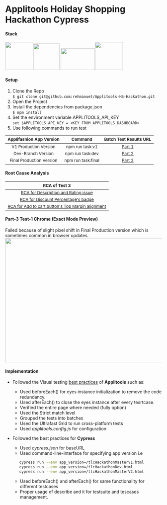 # Applitools Holiday Shopping Hackathon Cypress


#### Stack
<img src="https://raw.githubusercontent.com/rehmanuet/DataEssential/master/junk/applitools-logo.png?raw=true" height="90"/><img src="https://avatars0.githubusercontent.com/u/8908513?s=200&v=4?raw=true" height="85" />    <img src="https://i.pinimg.com/originals/48/4d/9a/484d9a03c676a55671a9d257a48c4378.png?raw=true?raw=true" width="110" height="70"/><img src="https://camo.githubusercontent.com/58045a79a69afea4cab1cea6def6d911fba3956cf5fd683addf41c032aa64088/68747470733a2f2f636c6475702e636f6d2f78465646784f696f41552e737667?raw=true" height="90" />

#### Setup
1. Clone the Repo<br />
`$ git clone git@github.com:rehmanuet/Applitools-HS-Hackathon.git`<br/>
2. Open the Project<br />
3. Install the dependencies from package.json<br />
 `$ npm install`<br />
4. Set the environment variable APPLITOOLS_API_KEY <br/>
`set $APPLITOOLS_API_KEY = <KEY_FROM_APPLITOOLS_DASHBOARD>`<br/>
5. Use following commands to run test <br/>

 | <b><sub>Applifashion App Version</sub></b> |    <b><sub>Command</sub>   </b> | <b><sub>Batch Test Results URL</sub></b> |
 | :-: | :-: | :-: |
 |     <sub>V1 Production Version</sub>    | <sub>npm run task:v1</sub>  | <sub>[Part 1](https://eyes.applitools.com/app/test-results/00000251794497338101?accountId=ATz47TlcMkiN9X94Ra6-Bg~~&display=details&top=00000251794453703011%283%29)</sub>  |
 |     <sub>Dev-Branch Version</sub>   |     <sub>npm run task:dev</sub>          |<sub>[Part 2](https://eyes.applitools.com/app/test-results/00000251794496956257?accountId=ATz47TlcMkiN9X94Ra6-Bg~~&display=details&top=00000251794453703011%283%29)</sub>  |
 | <sub>Final Production Version</sub> | <sub>npm run task:final</sub>   |<sub>[Part 3](https://eyes.applitools.com/app/test-results/00000251794453703011?accountId=ATz47TlcMkiN9X94Ra6-Bg~~&display=details&top=00000251794453703011%283%29)</sub>  |


#### Root Cause Analysis
|   <sub> RCA of Test 3 </sub>   |
| :-:  | 
|     <sub>[RCA for Description and Rating issue](https://eyes.applitools.com/app/test-results/00000251794496956257/00000251794496924548/steps/1/edit?accountId=ATz47TlcMkiN9X94Ra6-Bg~~&diff=eyJkaWZmIjp7InRvcCI6NzcxLjQ5ODQ5OTg0OTk4NDksImxlZnQiOjU3LjQ5ODQ5OTg0OTk4NDk5NSwid2lkdGgiOjMwLjAwMzAwMDMwMDAzMDAwMywiaGVpZ2h0IjozMC4wMDMwMDAzMDAwMzAwMDN9LCJ2aWV3TW9kZSI6ImFjdHVhbCJ9&mode=step-editor)</sub> |
|     <sub>[RCA for Discount Percentage's badge](https://eyes.applitools.com/app/test-results/00000251794496956257/00000251794496924548/steps/1/edit?accountId=ATz47TlcMkiN9X94Ra6-Bg~~&diff=eyJkaWZmIjp7InRvcCI6NzcyLjAwMDAwMDAwMDAwMDEsImxlZnQiOjg4OSwid2lkdGgiOjg4LCJoZWlnaHQiOjIwfSwidmlld01vZGUiOiJhY3R1YWwifQ%3D%3D&mode=step-editor)</sub>   |
| <sub>[RCA for Add to cart button's Top Margin alignment](https://eyes.applitools.com/app/test-results/00000251794496956257/00000251794496924548/steps/1/edit?accountId=ATz47TlcMkiN9X94Ra6-Bg~~&diff=eyJkaWZmIjp7InRvcCI6NzkxLCJsZWZ0IjoxMDY0LCJ3aWR0aCI6MTIxLCJoZWlnaHQiOjEwfSwidmlld01vZGUiOiJhY3R1YWwifQ%3D%3D&mode=step-editor)</sub> |


#### Part-3 Test-1 Chrome (Exact Mode Preview)
Failed because of slight pixel shift in Final Production version which is sometimes common in browser updates.
<img src="https://github.com/rehmanuet/DataEssential/blob/master/junk/Task%201%20Part%203%20view%20as%20Exact.png?raw=true" width="1000" height="400"/>

#### Implementation
* Followed the Visual testing [best practices](https://applitools.com/automated-visual-testing-best-practices-guide/) of **Applitools** such as:
  * Used beforeEach() for eyes instance initialization to remove the code redundancy.
  * Used afterEach() to close the eyes instance after every tesrtcase.
  * Verified the entire page where needed (fully option)
  * Used the Strict match level
  * Grouped the tests into batches
  * Used the Ultrafast Grid to run cross-platform tests
  * Used _applitools.config.js_ for configuration
  
* Followed the best practices for **Cypress**
  * Used _cypress.json_ for baseURL
  * Used command-line-interface for specifying app version i.e 
  ```sh
     cypress run --env app_version=/tlcHackathonMasterV1.html
     cypress run --env app_version=/tlcHackathonDev.html
     cypress run --env app_version=/tlcHackathonMasterV2.html
  ```
  * Used beforeEach() and afterEach() for same functionality for different testcases
  * Proper usage of describe and it for testsuite and tescases management.
  

